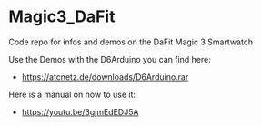 # Magic3_DaFit
Code repo for infos and demos on the DaFit Magic 3 Smartwatch

Use the Demos with the D6Arduino you can find here:
- https://atcnetz.de/downloads/D6Arduino.rar

Here is a manual on how to use it:
- https://youtu.be/3gjmEdEDJ5A
